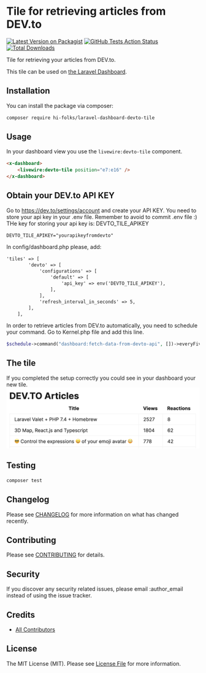 # Tile for retrieving articles from DEV.to

[![Latest Version on Packagist](https://img.shields.io/packagist/v/hi-folks/laravel-dashboard-devto-tile.svg?style=flat-square)](https://packagist.org/packages/hi-folks/laravel-dashboard-devto-tile)
[![GitHub Tests Action Status](https://img.shields.io/github/workflow/status/hi-folks/laravel-dashboard-devto-tile/run-tests?label=tests)](https://github.com/hi-folks/laravel-dashboard-devto-tile/actions?query=workflow%3Arun-tests+branch%3Amaster)
[![Total Downloads](https://img.shields.io/packagist/dt/hi-folks/laravel-dashboard-devto-tile.svg?style=flat-square)](https://packagist.org/packages/hi-folks/laravel-dashboard-devto-tile)

Tile for retrieving your articles from DEV.to.

This tile can be used on [the Laravel Dashboard](https://docs.spatie.be/laravel-dashboard).


## Installation

You can install the package via composer:

```bash
composer require hi-folks/laravel-dashboard-devto-tile
```

## Usage

In your dashboard view you use the `livewire:devto-tile` component.

```html
<x-dashboard>
    <livewire:devto-tile position="e7:e16" />
</x-dashboard>
```

## Obtain your DEV.to API KEY

Go to https://dev.to/settings/account and create your API KEY.
You need to store your api key in your .env file.
Remember to avoid to commit .env file :)
THe key for storing your api key is: DEVTO_TILE_APIKEY

```
DEVTO_TILE_APIKEY="yourapikeyfromdevto"
```

In config/dashboard.php please, add:
```
'tiles' => [
        'devto' => [
            'configurations' => [
                'default' => [
                    'api_key' => env('DEVTO_TILE_APIKEY'),
                ],
            ],
            'refresh_interval_in_seconds' => 5,
        ],
    ],
```

In order to retrieve articles from DEV.to automatically, you need to schedule your command.
Go to Kernel.php file and add this line.

```php
$schedule->command("dashboard:fetch-data-from-devto-api", [])->everyFiveMinutes();
```

## The tile
If you completed the setup correctly you could see in your dashboard your new tile.
![Screenshot of the Tile with DEV.to articles](screenshot-tile.png)

## Testing

``` bash
composer test
```

## Changelog

Please see [CHANGELOG](CHANGELOG.md) for more information on what has changed recently.

## Contributing

Please see [CONTRIBUTING](CONTRIBUTING.md) for details.

## Security

If you discover any security related issues, please email :author_email instead of using the issue tracker.

## Credits

- [All Contributors](../../contributors)

## License

The MIT License (MIT). Please see [License File](LICENSE.md) for more information.
